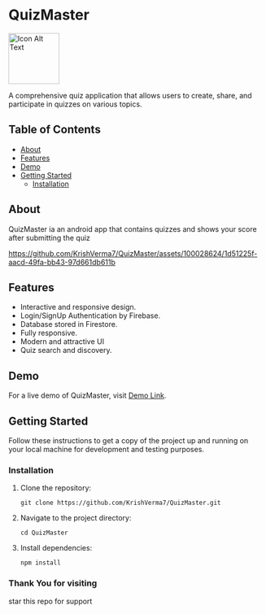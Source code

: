 # QuizMaster

<img src="https://github.com/KrishVerma7/QuizMaster/assets/100028624/cd381511-905b-4825-8a5a-7230d06b38dc" alt="Icon Alt Text" width="100" height="100">

A comprehensive quiz application that allows users to create, share, and participate in quizzes on various topics.

## Table of Contents

- [About](#about)
- [Features](#features)
- [Demo](#demo)
- [Getting Started](#getting-started)
  - [Installation](#installation)

## About

QuizMaster ia an android app that contains quizzes and shows your score after submitting the quiz


https://github.com/KrishVerma7/QuizMaster/assets/100028624/1d51225f-aacd-49fa-bb43-97d661db611b


## Features

- Interactive and responsive design.
- Login/SignUp Authentication by Firebase.
- Database stored in Firestore.
- Fully responsive.
- Modern and attractive UI
- Quiz search and discovery.

## Demo

For a live demo of QuizMaster, visit [Demo Link](https://appetize.io/embed/hs4rou2kzbiqi2pqsuzfnhffoy).



## Getting Started

Follow these instructions to get a copy of the project up and running on your local machine for development and testing purposes.


### Installation

1. Clone the repository:

   ```shell
   git clone https://github.com/KrishVerma7/QuizMaster.git

  1. Navigate to the project directory:
     ```shell
     cd QuizMaster
  2. Install dependencies:
     ```shell
     npm install

### Thank You for visiting
star this repo for support

